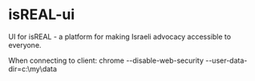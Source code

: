 # isREAL-ui
UI for isREAL - a platform for making Israeli advocacy accessible to everyone.

When connecting to client:
chrome --disable-web-security --user-data-dir=c:\my\data
